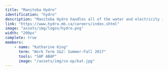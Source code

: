 ```yaml
---
title: "Manitoba Hydro"
identification: "hydro"
description: "Manitoba Hydro handles all of the water and electricity in the province."
link: "https://www.hydro.mb.ca/careers/index.shtml"
image: "assets/img/logos/hydro.png"
width: "200px"
complete: true
members:
    - name: "Katharine King"
      term: "Work Term 1&2: Summer-Fall 2017"
      tools: "SAP ABAP"
      image: "/assets/img/co-op/kat.jpg"
---
```

